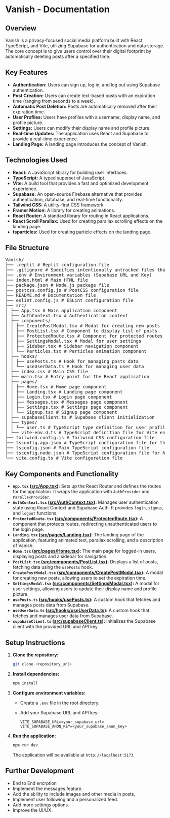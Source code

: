 # Vanish - Documentation

## Overview

Vanish is a privacy-focused social media platform built with React, TypeScript, and Vite, utilizing Supabase for authentication and data storage. The core concept is to give users control over their digital footprint by automatically deleting posts after a specified time.

## Key Features

*   **Authentication:** Users can sign up, log in, and log out using Supabase authentication.
*   **Post Creation:** Users can create text-based posts with an expiration time (ranging from seconds to a week).
*   **Automatic Post Deletion:** Posts are automatically removed after their expiration time.
*   **User Profiles:** Users have profiles with a username, display name, and profile picture.
*   **Settings:** Users can modify their display name and profile picture.
*   **Real-time Updates:** The application uses React and Supabase to provide a real-time experience.
*   **Landing Page:** A landing page introduces the concept of Vanish.

## Technologies Used

*   **React:** A JavaScript library for building user interfaces.
*   **TypeScript:** A typed superset of JavaScript.
*   **Vite:** A build tool that provides a fast and optimized development experience.
*   **Supabase:** An open-source Firebase alternative that provides authentication, database, and real-time functionality.
*   **Tailwind CSS:** A utility-first CSS framework.
*   **Framer Motion:** A library for creating animations.
*   **React Router:** A standard library for routing in React applications.
*   **React Scroll Parallax:** Used for creating parallax scrolling effects on the landing page.
*   **tsparticles:** Used for creating particle effects on the landing page.

## File Structure
<pre>
Vanish/
├── .replit # Replit configuration file
├── .gitignore # Specifies intentionally untracked files that Git should ignore
├── .env # Environment variables (Supabase URL and Key)
├── index.html # Main HTML file
├── package.json # Node.js package file
├── postcss.config.js # PostCSS configuration file
├── README.md # Documentation file
├── eslint.config.js # ESLint configuration file
├── src/
│ ├── App.tsx # Main application component
│ ├── AuthContext.tsx # Authentication context
│ ├── components/
│ │ ├── CreatePostModal.tsx # Modal for creating new posts
│ │ ├── PostList.tsx # Component to display list of posts
│ │ ├── ProtectedRoute.tsx # Component for protected routes
│ │ ├── SettingsModal.tsx # Modal for user settings
│ │ ├── Sidebar.tsx # Sidebar navigation component
│ │ └── Particles.tsx # Particles animation component
│ ├── hooks/
│ │ ├── usePosts.ts # Hook for managing posts data
│ │ └── useUserData.ts # Hook for managing user data
│ ├── index.css # Main CSS file
│ ├── main.tsx # Entry point for the React application
│ ├── pages/
│ │ ├── Home.tsx # Home page component
│ │ ├── Landing.tsx # Landing page component
│ │ ├── Login.tsx # Login page component
│ │ ├── Messages.tsx # Messages page component
│ │ ├── Settings.tsx # Settings page component
│ │ └── Signup.tsx # Signup page component
│ ├── supabaseClient.ts # Supabase client initialization
│ ├── types/
│ │ └── user.ts # TypeScript type definition for user profile
│ └── vite-env.d.ts # TypeScript definition file for Vite environment variables
├── tailwind.config.js # Tailwind CSS configuration file
├── tsconfig.app.json # TypeScript configuration file for the app
├── tsconfig.json # Main TypeScript configuration file
├── tsconfig.node.json # TypeScript configuration file for Node.js
└── vite.config.ts # Vite configuration file
</pre>


## Key Components and Functionality

*   **`App.tsx` ([src/App.tsx](src/App.tsx)):** Sets up the React Router and defines the routes for the application. It wraps the application with `AuthProvider` and `ParallaxProvider`.
*   **`AuthContext.tsx` ([src/AuthContext.tsx](src/AuthContext.tsx)):** Manages user authentication state using React Context and Supabase Auth. It provides `login`, `signup`, and `logout` functions.
*   **`ProtectedRoute.tsx` ([src/components/ProtectedRoute.tsx](src/components/ProtectedRoute.tsx)):** A component that protects routes, redirecting unauthenticated users to the login page.
*   **`Landing.tsx` ([src/pages/Landing.tsx](src/pages/Landing.tsx)):** The landing page of the application, featuring animated text, parallax scrolling, and a description of Vanish.
*   **`Home.tsx` ([src/pages/Home.tsx](src/pages/Home.tsx)):** The main page for logged-in users, displaying posts and a sidebar for navigation.
*   **`PostList.tsx` ([src/components/PostList.tsx](src/components/PostList.tsx)):** Displays a list of posts, fetching data using the `usePosts` hook.
*   **`CreatePostModal.tsx` ([src/components/CreatePostModal.tsx](src/components/CreatePostModal.tsx)):** A modal for creating new posts, allowing users to set the expiration time.
*   **`SettingsModal.tsx` ([src/components/SettingsModal.tsx](src/components/SettingsModal.tsx)):** A modal for user settings, allowing users to update their display name and profile picture.
*   **`usePosts.ts` ([src/hooks/usePosts.ts](src/hooks/usePosts.ts)):** A custom hook that fetches and manages posts data from Supabase.
*   **`useUserData.ts` ([src/hooks/useUserData.ts](src/hooks/useUserData.ts)):** A custom hook that fetches and manages user data from Supabase.
*   **`supabaseClient.ts` ([src/supabaseClient.ts](src/supabaseClient.ts)):** Initializes the Supabase client with the provided URL and API key.

## Setup Instructions

1.  **Clone the repository:**

    ```bash
    git clone <repository_url>
    ```
2.  **Install dependencies:**

    ```bash
    npm install
    ```
3.  **Configure environment variables:**

    *   Create a `.env` file in the root directory.
    *   Add your Supabase URL and API key:

        ```
        VITE_SUPABASE_URL=<your_supabase_url>
        VITE_SUPABASE_ANON_KEY=<your_supabase_anon_key>
        ```
4.  **Run the application:**

    ```bash
    npm run dev
    ```

    The application will be available at `http://localhost:5173`.

## Further Development
*    End to End encrption
*   Implement the messages feature.
*   Add the ability to include images and other media in posts.
*   Implement user following and a personalized feed.
*   Add more settings options.
*   Improve the UI/UX.
